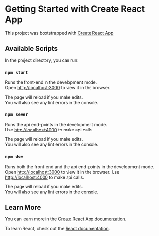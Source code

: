 # Getting Started with Create React App

This project was bootstrapped with [Create React App](https://github.com/facebook/create-react-app).

## Available Scripts

In the project directory, you can run:

### `npm start`

Runs the front-end in the development mode.\
Open [http://localhost:3000](http://localhost:3000) to view it in the browser.

The page will reload if you make edits.\
You will also see any lint errors in the console.

### `npm sever`

Runs the api end-points in the development mode.\
Use [http://localhost:4000](http://localhost:4000) to make api calls.

The page will reload if you make edits.\
You will also see any lint errors in the console.

### `npm dev`

Runs both the front-end and the api end-points in the development mode.\
Open [http://localhost:3000](http://localhost:3000) to view it in the browser.
Use [http://localhost:4000](http://localhost:4000) to make api calls.


The page will reload if you make edits.\
You will also see any lint errors in the console.


## Learn More

You can learn more in the [Create React App documentation](https://facebook.github.io/create-react-app/docs/getting-started).

To learn React, check out the [React documentation](https://reactjs.org/).
